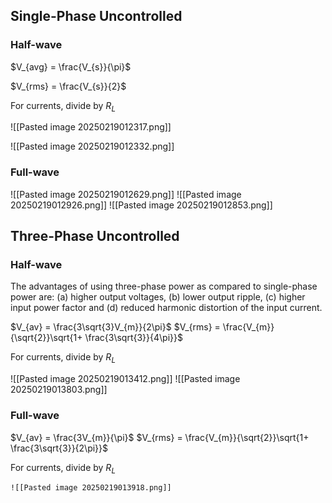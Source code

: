 
## Single-Phase Uncontrolled

### Half-wave

$V_{avg} = \frac{V_{s}}{\pi}$

$V_{rms} = \frac{V_{s}}{2}$

For currents, divide by $R_{L}$

![[Pasted image 20250219012317.png]]

![[Pasted image 20250219012332.png]]

### Full-wave

![[Pasted image 20250219012629.png]]
![[Pasted image 20250219012926.png]]
![[Pasted image 20250219012853.png]]

## Three-Phase Uncontrolled

### Half-wave

The advantages of using three-phase power as compared to single-phase power are: (a) higher output voltages, (b) lower output ripple, (c) higher input power factor and (d) reduced harmonic distortion of the input current.

$V_{av} = \frac{3\sqrt{3}V_{m}}{2\pi}$
$V_{rms} = \frac{V_{m}}{\sqrt{2}}\sqrt{1+ \frac{3\sqrt{3}}{4\pi}}$

For currents, divide by $R_{L}$

![[Pasted image 20250219013412.png]]
![[Pasted image 20250219013803.png]]
### Full-wave

$V_{av} = \frac{3V_{m}}{\pi}$
$V_{rms} = \frac{V_{m}}{\sqrt{2}}\sqrt{1+ \frac{3\sqrt{3}}{2\pi}}$

For currents, divide by $R_{L}$

	![[Pasted image 20250219013918.png]]